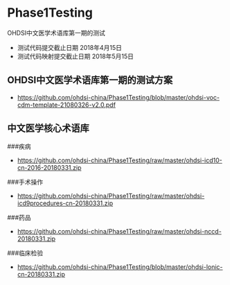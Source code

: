 # Phase1Testing
OHDSI中文医学术语库第一期的测试

* 测试代码提交截止日期 2018年4月15日
 * 测试代码映射提交截止日期 2018年5月15日

## OHDSI中文医学术语库第一期的测试方案
* https://github.com/ohdsi-china/Phase1Testing/blob/master/ohdsi-voc-cdm-template-21080326-v2.0.pdf

## 中文医学核心术语库
###疾病
* https://github.com/ohdsi-china/Phase1Testing/raw/master/ohdsi-icd10-cn-2016-20180331.zip

###手术操作
* https://github.com/ohdsi-china/Phase1Testing/raw/master/ohdsi-icd9procedures-cn-20180331.zip

###药品
* https://github.com/ohdsi-china/Phase1Testing/raw/master/ohdsi-nccd-20180331.zip

###临床检验
* https://github.com/ohdsi-china/Phase1Testing/blob/master/ohdsi-lonic-cn-20180331.zip
